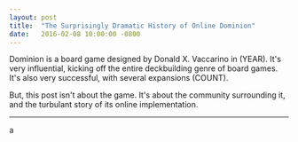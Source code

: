 ```yaml
---
layout: post
title:  "The Surprisingly Dramatic History of Online Dominion"
date:   2016-02-08 10:00:00 -0800
---
```


Dominion is a board game designed by Donald X. Vaccarino in (YEAR).
It's very influential, kicking off the entire deckbuilding genre of
board games. It's also very successful, with several expansions (COUNT).

But, this post isn't about the game. It's about the community surrounding it,
and the turbulant story of its online implementation.

------


a
